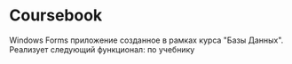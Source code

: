 # Coursebook

Windows Forms приложение созданное в рамках курса "Базы Данных". Реализует следующий функционал: по учебнику 
